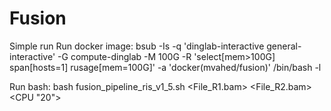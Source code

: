 # Fusion

Simple run
Run docker image:
bsub -Is -q 'dinglab-interactive general-interactive' -G compute-dinglab -M 100G -R 'select[mem>100G] span[hosts=1] rusage[mem=100G]' -a 'docker(mvahed/fusion)' /bin/bash -l

Run bash:
bash fusion_pipeline_ris_v1_5.sh <Folder of bam files> <File_R1.bam> <File_R2.bam> <CPU "20">
